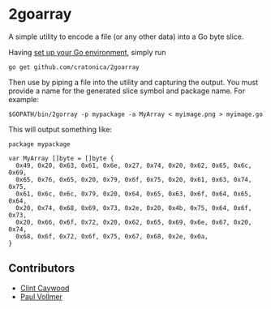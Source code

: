 2goarray
========
A simple utility to encode a file (or any other data) into a Go byte slice.

Having [set up your Go environment](http://golang.org/doc/install), simply run

    go get github.com/cratonica/2goarray

Then use by piping a file into the utility and capturing the output.
You must provide a name for the generated slice symbol and package name. For example:

    $GOPATH/bin/2gorray -p mypackage -a MyArray < myimage.png > myimage.go

This will output something like:

    package mypackage

    var MyArray []byte = []byte {
      0x49, 0x20, 0x63, 0x61, 0x6e, 0x27, 0x74, 0x20, 0x62, 0x65, 0x6c, 0x69,
      0x65, 0x76, 0x65, 0x20, 0x79, 0x6f, 0x75, 0x20, 0x61, 0x63, 0x74, 0x75,
      0x61, 0x6c, 0x6c, 0x79, 0x20, 0x64, 0x65, 0x63, 0x6f, 0x64, 0x65, 0x64,
      0x20, 0x74, 0x68, 0x69, 0x73, 0x2e, 0x20, 0x4b, 0x75, 0x64, 0x6f, 0x73,
      0x20, 0x66, 0x6f, 0x72, 0x20, 0x62, 0x65, 0x69, 0x6e, 0x67, 0x20, 0x74,
      0x68, 0x6f, 0x72, 0x6f, 0x75, 0x67, 0x68, 0x2e, 0x0a,
    }

## Contributors
- [Clint Caywood](https://github.com/cratonica)
- [Paul Vollmer](https://github.com/paulvollmer)
